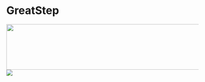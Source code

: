 # GreatStep

<a href="https://github.com/devxb/gitanimals">
  <img src="https://render.gitanimals.org/lines/{chounjae}?pet-id=1" width="1000" height="120"/>
</a>
<a href="https://github.com/devxb/gitanimals">
  <img src="https://render.gitanimals.org/farms/{username}"/>
</a>
